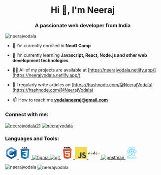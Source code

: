 <h1 align="center">Hi 👋, I'm Neeraj</h1>
<h3 align="center">A passionate web developer from India</h3>

<p align="left"> <img src="https://komarev.com/ghpvc/?username=neerajvodala&label=Profile%20views&color=0e75b6&style=flat" alt="neerajvodala" /> </p>

<!-- <p align="left"> <a href="https://twitter.com/neerajvodala21" target="blank"><img src="https://img.shields.io/twitter/follow/neerajvodala21?logo=twitter&style=for-the-badge" alt="neerajvodala21" /></a> </p> -->

- 🔭 I’m currently enrolled in **NeoG Camp**

- 🌱 I’m currently learning **Javascript, React, Node.js and other web development technologies**

- 👨‍💻 All of my projects are available at [https://neerajvodala.netlify.app/](https://neerajvodala.netlify.app/)

- 📝 I regularly write articles on [https://hashnode.com/@NeerajVodala](https://hashnode.com/@NeerajVodala)

- 📫 How to reach me **vodalaneeraj@gmail.com**

<h3 align="left">Connect with me:</h3>
<p align="left">
<a href="https://twitter.com/neerajvodala21" target="blank"><img align="center" src="https://raw.githubusercontent.com/rahuldkjain/github-profile-readme-generator/master/src/images/icons/Social/twitter.svg" alt="neerajvodala21" height="30" width="40" /></a>
<a href="https://linkedin.com/in/neerajvodala" target="blank"><img align="center" src="https://raw.githubusercontent.com/rahuldkjain/github-profile-readme-generator/master/src/images/icons/Social/linked-in-alt.svg" alt="neerajvodala" height="30" width="40" /></a>
</p>

<h3 align="left">Languages and Tools:</h3>
<p align="left"> <a href="https://www.cprogramming.com/" target="_blank"> <img src="https://raw.githubusercontent.com/devicons/devicon/master/icons/c/c-original.svg" alt="c" width="40" height="40"/> </a> <a href="https://www.w3schools.com/css/" target="_blank"> <img src="https://raw.githubusercontent.com/devicons/devicon/master/icons/css3/css3-original-wordmark.svg" alt="css3" width="40" height="40"/> </a> <a href="https://www.figma.com/" target="_blank"> <img src="https://www.vectorlogo.zone/logos/figma/figma-icon.svg" alt="figma" width="40" height="40"/> </a> <a href="https://git-scm.com/" target="_blank"> <img src="https://www.vectorlogo.zone/logos/git-scm/git-scm-icon.svg" alt="git" width="40" height="40"/> </a> <a href="https://www.w3.org/html/" target="_blank"> <img src="https://raw.githubusercontent.com/devicons/devicon/master/icons/html5/html5-original-wordmark.svg" alt="html5" width="40" height="40"/> </a> <a href="https://developer.mozilla.org/en-US/docs/Web/JavaScript" target="_blank"> <img src="https://raw.githubusercontent.com/devicons/devicon/master/icons/javascript/javascript-original.svg" alt="javascript" width="40" height="40"/> </a> <a href="https://nodejs.org" target="_blank"> <img src="https://raw.githubusercontent.com/devicons/devicon/master/icons/nodejs/nodejs-original-wordmark.svg" alt="nodejs" width="40" height="40"/> </a> <a href="https://postman.com" target="_blank"> <img src="https://www.vectorlogo.zone/logos/getpostman/getpostman-icon.svg" alt="postman" width="40" height="40"/> </a> <a href="https://reactjs.org/" target="_blank"> <img src="https://raw.githubusercontent.com/devicons/devicon/master/icons/react/react-original-wordmark.svg" alt="react" width="40" height="40"/> </a> </p>

<p><img align="left" src="https://github-readme-stats.vercel.app/api/top-langs?username=neerajvodala&show_icons=true&locale=en&layout=compact" alt="neerajvodala" /></p>

<p>&nbsp;<img align="center" src="https://github-readme-stats.vercel.app/api?username=neerajvodala&show_icons=true&locale=en" alt="neerajvodala" /></p>
